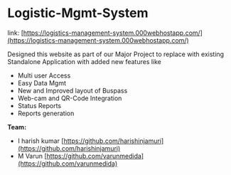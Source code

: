 # Logistic-Mgmt-System
link: [https://logistics-management-system.000webhostapp.com/](https://logistics-management-system.000webhostapp.com/)


Designed this website as part of our Major Project to replace with existing Standalone Application with added new features like 
- Multi user Access
- Easy Data Mgmt
- New and Improved layout of Buspass
- Web-cam and QR-Code Integration
- Status Reports
- Reports generation

**Team:**
- I harish kumar  [https://github.com/harishinjamuri](https://github.com/harishinjamuri)
- M Varun         [https://github.com/varunmedida](https://github.com/varunmedida)
